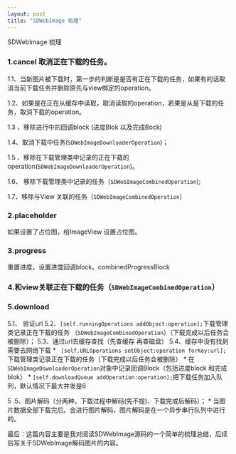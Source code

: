```yaml
---
layout: post
title: "SDWebImage 梳理"
---
```

SDWebImage 梳理

### 1.cancel 取消正在下载的任务。
   1.1、当新图片被下载时，第一步的判断是是否有正在下载的任务，如果有的话取消当前下载任务并删除原先与view绑定的operation。

   1.2、如果是在正在从缓存中读取，取消读取的operation，若果是从是下载的任务，取消下载的operation。

   1.3 、移除进行中的回调block (进度Blok 以及完成Bock)

   1.4、取消下载中任务(```SDWebImageDownloaderOperation```)；

   1.5 、移除在下载管理类中记录的正在下载的operation(```SDWebImageDownloaderOperation```)。

   1.6、 移除下载管理类中记录的任务（```SDWebImageCombinedOperation```);

   1.7、移除与View 关联的任务（```SDWebImageCombinedOperation```）

### 2.placeholder

   如果设置了占位图，给ImageView 设置占位图。

### 3.progress

   重置进度，设置进度回调block。combinedProgressBlock

### 4.和view关联正在下载的任务（```SDWebImageCombinedOperation```）

### 5.download

   5.1、 验证url
   5.2、```[self.runningOperations addObject:operation];```下载管理类记录正在下载的任务 （```SDWebImageCombinedOperation```）（下载完成以后任务会被删除）；
   5.3、通过url去缓存查找（先查缓存 再查磁盘）
   5.4、缓存中没有找到需要去网络下载
          *  ``` [self.URLOperations setObject:operation forKey:url];```下载管理类记录正在下载的任务（下载完成以后任务会被删除）
          *  在```SDWebImageDownloaderOperation```对象中记录回调Block（包括进度block 和完成blok）
          *  ```[self.downloadQueue addOperation:operation];```把下载任务加入队列，默认情况下最大并发是6

   5 .5、图片解码（分两种，下载过程中解码(先不提)、下载完成后解码）；
         * 当图片数据全部下载完后。会进行图片解码，图片解码是在一个异步串行队列中进行的。 



最后：这篇内容主要是我对阅读SDWebImage源码的一个简单的梳理总结，后续后写关于SDWebImage解码图片的内容。
